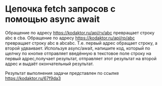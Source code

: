 # Цепочка fetch запросов с помощью async await

Обращение по адресу https://kodaktor.ru/api/rv/abc превращает строку abc в cba. Обращение по адресу https://kodaktor.ru/api/rp/abc превращает строку abc в abcabc. Т.е. первый адрес обращает строку, а второй удваивает. Используя async/await, напишите код, который по щелчку по кнопке отправляет введённую в текстовое поле строку на первый адрес,получает результат, отправляет этот результат на второй адрес и выдаёт окончательный результат.

Результат выполнения задачи представлен по ссылке https://kodaktor.ru/67f9da3
